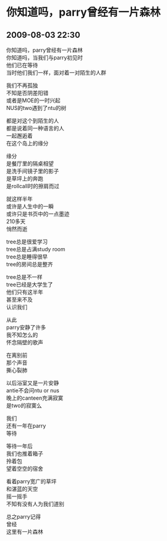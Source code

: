 # 你知道吗，parry曾经有一片森林
## 2009-08-03 22:30


你知道吗，parry曾经有一片森林  
你知道吗，当我们与parry初见时  
他们已在等待  
当时他们我们一样，面对着一对陌生的人群  

我们不再孤独  
不知是否阴差阳错  
或者是MOE的一时兴起  
NUS的two遇到了ntu的树  

都是对这个到陌生的人  
都是说着同一种语言的人  
一起邂逅着  
在这个岛上的缘分  

缘分  
是餐厅里的隔桌相望  
是洗手间镜子里的影子  
是草坪上的奔跑  
是rollcall时的擦肩而过  

就这样半年  
或许是人生中的一瞬  
或许只是书页中的一点墨迹  
210多天  
悄然而逝  

tree总是很爱学习  
tree总是占满study room  
tree总是睡得很早  
tree的房间总是整齐  

tree总是不一样  
tree已经是大学生了  
他们只有这半年  
甚至来不及  
认识我们  

从此  
parry安静了许多  
我不知怎么的  
怀念隔壁的歌声  

在离别前  
那个声音  
撕心裂肺  

以后浴室又是一片安静  
antie不会问ntu or nus  
晚上的canteen充满寂寞  
是two的寂寞么  

我们  
还有一年在parry  
等待  

等待一年后  
我们也推着箱子  
拎着包  
望着空空的宿舍  

看着parry宽广的草坪  
和湛蓝的天空  
摇一摇手  
不知有没有人为我们道别  

总之parry记得  
曾经  
这里有一片森林  

